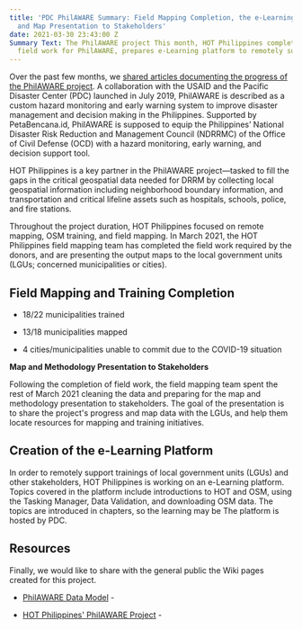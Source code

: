 ```yaml
---
title: 'PDC PhilAWARE Summary: Field Mapping Completion, the e-Learning Platform,
  and Map Presentation to Stakeholders'
date: 2021-03-30 23:43:00 Z
Summary Text: The PhilAWARE project This month, HOT Philippines completed the required
  field work for PhilAWARE, prepares e-Learning platform to remotely support trainings.
---
```


Over the past few months, we [shared articles documenting the progress of the PhilAWARE project](https://www.hotosm.org/projects/data-driven-disaster-risk-management-philaware/). A collaboration with the USAID and the Pacific Disaster Center (PDC) launched in July 2019, PhilAWARE is described as a custom hazard monitoring and early warning system to improve disaster management and decision making in the Philippines.  Supported by PetaBencana.id, PhilAWARE is supposed to equip the Philippines’ National Disaster Risk Reduction and Management Council (NDRRMC) of the Office of Civil Defense (OCD) with a hazard monitoring, early warning, and decision support tool.

HOT Philippines is a key partner in the PhilAWARE project—tasked to fill the gaps in the critical geospatial data needed for DRRM by collecting local geospatial information including neighborhood boundary information, and transportation and critical lifeline assets such as hospitals, schools, police, and fire stations.

Throughout the project duration, HOT Philippines focused on remote mapping, OSM training, and field mapping. In March 2021, the HOT Philippines field mapping team has completed the field work required by the donors, and are presenting the output maps to the local government units (LGUs; concerned municipalities or cities).

## Field Mapping and Training Completion

* 18/22 municipalities trained

* 13/18 municipalities mapped

* 4 cities/municipalities unable to commit due to the COVID-19 situation

**Map and Methodology Presentation to Stakeholders**

Following the completion of field work, the field mapping team spent the rest of March 2021 cleaning the data and preparing for the map and methodology presentation to stakeholders. The goal of the presentation is to share the project's progress and map data with the LGUs, and help them locate resources for mapping and training initiatives. 

## Creation of the e-Learning Platform

In order to remotely support trainings of local government units (LGUs) and other stakeholders, HOT Philippines is working on an e-Learning platform. Topics covered in the platform include introductions to HOT and OSM, using the Tasking Manager, Data Validation, and downloading OSM data. The topics are introduced in chapters, so the learning may be The platform is hosted by PDC.

## Resources

Finally, we would like to share with the general public the Wiki pages created for this project. 

* [PhilAWARE Data Model](https://wiki.openstreetmap.org/wiki/PhilAWARE_Data_Model) - 

* [HOT Philippines' PhilAWARE Project](https://wiki.openstreetmap.org/wiki/HOT-Philippines%27_PhilAWARE_Project) - 